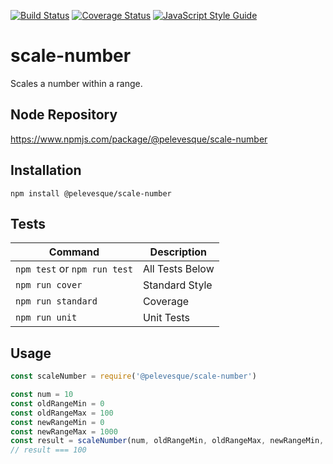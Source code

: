 [![Build Status](https://travis-ci.org/pelevesque/scale-number.svg?branch=master)](https://travis-ci.org/pelevesque/scale-number)
[![Coverage Status](https://coveralls.io/repos/github/pelevesque/scale-number/badge.svg?branch=master)](https://coveralls.io/github/pelevesque/scale-number?branch=master)
[![JavaScript Style Guide](https://img.shields.io/badge/code_style-standard-brightgreen.svg)](https://standardjs.com)

# scale-number

Scales a number within a range.

## Node Repository

https://www.npmjs.com/package/@pelevesque/scale-number

## Installation

`npm install @pelevesque/scale-number`

## Tests

Command                      | Description
---------------------------- | ------------
`npm test` or `npm run test` | All Tests Below
`npm run cover`              | Standard Style
`npm run standard`           | Coverage
`npm run unit`               | Unit Tests

## Usage

```js
const scaleNumber = require('@pelevesque/scale-number')
```

```js
const num = 10
const oldRangeMin = 0
const oldRangeMax = 100
const newRangeMin = 0
const newRangeMax = 1000
const result = scaleNumber(num, oldRangeMin, oldRangeMax, newRangeMin, newRangeMax)
// result === 100
```
